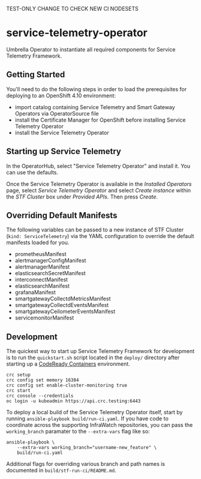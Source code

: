 TEST-ONLY CHANGE TO CHECK NEW CI NODESETS

# service-telemetry-operator

Umbrella Operator to instantiate all required components for Service Telemetry
Framework.

## Getting Started

You'll need to do the following steps in order to load the prerequisites for
deploying to an OpenShift 4.10 environment:

* import catalog containing Service Telemetry and Smart Gateway Operators via
  OperatorSource file
* install the Certificate Manager for OpenShift before installing Service
  Telemetry Operator
* install the Service Telemetry Operator

## Starting up Service Telemetry

In the OperatorHub, select "Service Telemetry Operator" and install it. You can
use the defaults.

Once the Service Telemetry Operator is available in the _Installed Operators_
page, select _Service Telemetry Operator_ and select _Create instance_ within
the _STF Cluster_ box under _Provided APIs_. Then press _Create_.

## Overriding Default Manifests

The following variables can be passed to a new instance of STF Cluster (`kind:
ServiceTelemetry`) via the YAML configuration to override the default manifests
loaded for you.

* prometheusManifest
* alertmanagerConfigManifest
* alertmanagerManifest
* elasticsearchSecretManifest
* interconnectManifest
* elasticsearchManifest
* grafanaManifest
* smartgatewayCollectdMetricsManifest
* smartgatewayCollectdEventsManifest
* smartgatewayCeilometerEventsManifest
* servicemonitorManifest

## Development

The quickest way to start up Service Telemetry Framework for development is to
run the `quickstart.sh` script located in the `deploy/` directory after starting
up a [CodeReady Containers](https://github.com/code-ready/crc) environment.

```shell
crc setup
crc config set memory 16384
crc config set enable-cluster-monitoring true
crc start
crc console --credentials
oc login -u kubeadmin https://api.crc.testing:6443
```

To deploy a local build of the Service Telemetry Operator itself, start by
running `ansible-playbook build/run-ci.yaml`. If you have code to coordinate
across the supporting InfraWatch repositories, you can pass the
`working_branch` paramater to the `--extra-vars` flag like so:

```shell
ansible-playbook \
    --extra-vars working_branch="username-new_feature" \
    build/run-ci.yaml
```

Additional flags for overriding various branch and path names is documented in
`build/stf-run-ci/README.md`.
